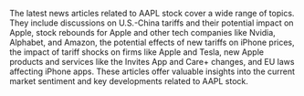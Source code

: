 The latest news articles related to AAPL stock cover a wide range of topics. They include discussions on U.S.-China tariffs and their potential impact on Apple, stock rebounds for Apple and other tech companies like Nvidia, Alphabet, and Amazon, the potential effects of new tariffs on iPhone prices, the impact of tariff shocks on firms like Apple and Tesla, new Apple products and services like the Invites App and Care+ changes, and EU laws affecting iPhone apps. These articles offer valuable insights into the current market sentiment and key developments related to AAPL stock.